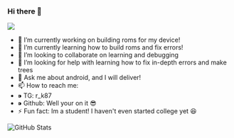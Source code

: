 ### Hi there 👋


![](https://komarev.com/ghpvc/?username=rk134)
<!--
**rk134/rk134** is a ✨ _special_ ✨ repository because its `README.md` (this file) appears on your GitHub profile.

Here are some ideas to get you started:
-->
- 🔭 I’m currently working on building roms for my device!
- 🌱 I’m currently learning how to build roms and fix errors!
- 👯 I’m looking to collaborate on learning and debugging
- 🤔 I’m looking for help with learning how to fix in-depth errors and make trees
- 💬 Ask me about android, and I will deliver!
- 📫 How to reach me: 
-    ⁍ TG: r_k87
-    ⁍ Github: Well your on it 😎
- ⚡ Fun fact: Im a student! I haven't even started college yet 😆


![GitHub Stats](https://github-readme-stats.vercel.app/api?username=rk134&theme=radical)






